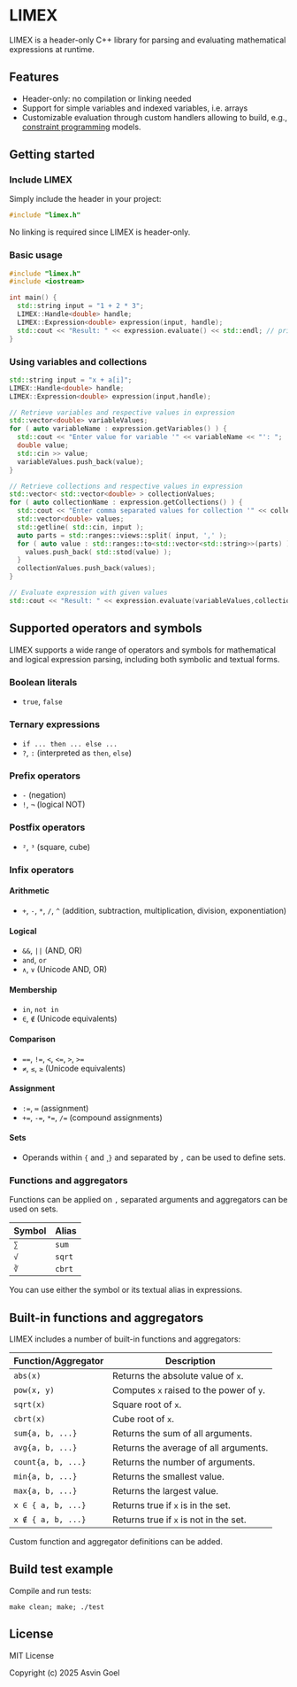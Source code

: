 # LIMEX

LIMEX is a header-only C++ library for parsing and evaluating mathematical expressions at runtime.

## Features

- Header-only: no compilation or linking needed
- Support for simple variables and indexed variables, i.e. arrays
- Customizable evaluation through custom handlers allowing to build, e.g., [constraint programming](https://github.com/bpmn-os/cp) models. 

## Getting started

### Include LIMEX

Simply include the header in your project:

```cpp
#include "limex.h"
```

No linking is required since LIMEX is header-only.

### Basic usage

```cpp
#include "limex.h"
#include <iostream>

int main() {
  std::string input = "1 + 2 * 3";
  LIMEX::Handle<double> handle;
  LIMEX::Expression<double> expression(input, handle);
  std::cout << "Result: " << expression.evaluate() << std::endl; // prints 7
}
```

### Using variables and collections

```cpp
std::string input = "x + a[i]";
LIMEX::Handle<double> handle;
LIMEX::Expression<double> expression(input,handle);

// Retrieve variables and respective values in expression
std::vector<double> variableValues;
for ( auto variableName : expression.getVariables() ) {
  std::cout << "Enter value for variable '" << variableName << "': ";
  double value;
  std::cin >> value;
  variableValues.push_back(value);
} 

// Retrieve collections and respective values in expression
std::vector< std::vector<double> > collectionValues;
for ( auto collectionName : expression.getCollections() ) {
  std::cout << "Enter comma separated values for collection '" << collectionName << "': ";
  std::vector<double> values;
  std::getline( std::cin, input );
  auto parts = std::ranges::views::split( input, ',' );
  for ( auto value : std::ranges::to<std::vector<std::string>>(parts) ) {
    values.push_back( std::stod(value) );
  } 
  collectionValues.push_back(values);
} 

// Evaluate expression with given values
std::cout << "Result: " << expression.evaluate(variableValues,collectionValues) << std::endl;
```

## Supported operators and symbols

LIMEX supports a wide range of operators and symbols for mathematical and logical expression parsing, including both symbolic and textual forms.

### Boolean literals

- `true`, `false`

### Ternary expressions

- `if ... then ... else ...`
- `?`, `:` (interpreted as `then`, `else`)

### Prefix operators

- `-` (negation)
- `!`, `¬` (logical NOT)

### Postfix operators

- `²`, `³` (square, cube)

### Infix operators

#### Arithmetic
- `+`, `-`, `*`, `/`, `^` (addition, subtraction, multiplication, division, exponentiation)

#### Logical
- `&&`, `||` (AND, OR)
- `and`, `or`
- `∧`, `∨` (Unicode AND, OR)

#### Membership
- `in`, `not in`
- `∈`, `∉` (Unicode equivalents)

#### Comparison
- `==`, `!=`, `<`, `<=`, `>`, `>=`
- `≠`, `≤`, `≥` (Unicode equivalents)

#### Assignment
- `:=`, `≔` (assignment)
- `+=`, `-=`, `*=`, `/=` (compound assignments)

#### Sets
- Operands within `{` and ¸`}` and separated by `,` can be used to define sets.

### Functions and aggregators

Functions can be applied on `,` separated arguments and aggregators can be used on sets.

| Symbol | Alias   |
|--------|---------|
| `∑`    | `sum`   |
| `√`    | `sqrt`  |
| `∛`    | `cbrt`  |

You can use either the symbol or its textual alias in expressions.

## Built-in functions and aggregators

LIMEX includes a number of built-in functions and aggregators:

| Function/Aggregator |Description                                                                      |
|---------------------|----------------------------------------------------------------------------------|
| `abs(x)`            | Returns the absolute value of `x`.                                               |
| `pow(x, y)`         | Computes `x` raised to the power of `y`.                                         |
| `sqrt(x)`           | Square root of `x`.                                                              |
| `cbrt(x)`           | Cube root of `x`.                                                                |
| `sum{a, b, ...}`    | Returns the sum of all arguments.                                                |
| `avg{a, b, ...}`    | Returns the average of all arguments.                                            |
| `count{a, b, ...}`  | Returns the number of arguments.                                                 |
| `min{a, b, ...}`    | Returns the smallest value.                                                      |
| `max{a, b, ...}`    | Returns the largest value.                                                       |
| `x ∈ { a, b, ...}`  | Returns true if `x` is in the set.                                               |
| `x ∉ { a, b, ...}`  | Returns true if `x` is not in the set.                                           | 

Custom function and aggregator definitions can be added.

## Build test example

Compile and run tests:
```
make clean; make; ./test
```

## License

MIT License

Copyright (c) 2025 Asvin Goel
